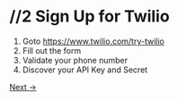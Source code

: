 //2 Sign Up for Twilio
======================

1. Goto https://www.twilio.com/try-twilio
2. Fill out the form
3. Validate your phone number
4. Discover your API Key and Secret

[Next ->](https://github.com/BNOTIONS/TwilioWaterloo/blob/master/docs/3.TwilioCallAPI.md)